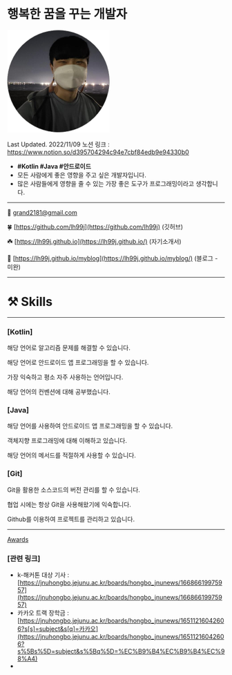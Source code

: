 # 행복한 꿈을 꾸는 개발자

![Untitled](assets/images/profileimg.jpg)

Last Updated. 2022/11/09
노션 링크 : https://www.notion.so/d395704294c94e7cbf84edb9e94330b0

- **#Kotlin #Java #안드로이드**
- 모든 사람에게 좋은 영향을 주고 싶은 개발자입니다.
- 많은 사람들에게 영향을 줄 수 있는 가장 좋은 도구가 
프로그래밍이라고 생각합니다.

---

💌 grand2181@gmail.com

🍀 [https://github.com/lh99j](https://github.com/lh99j) (깃허브)

☘️ [https://lh99j.github.io](https://lh99j.github.io/) (자기소개서)

🌱 [https://lh99j.github.io/myblog](https://lh99j.github.io/myblog/) (블로그 - 미완)

---

# ⚒️ Skills

---

### [Kotlin]

해당 언어로 알고리즘 문제를 해결할 수 있습니다.

해당 언어로 안드로이드 앱 프로그래밍을 할 수 있습니다.

가장 익숙하고 평소 자주 사용하는 언어입니다.

해당 언어의 컨벤션에 대해 공부했습니다.

### [Java]

해당 언어를 사용하여 안드로이드 앱 프로그래밍을 할 수 있습니다.

객체지향 프로그래밍에 대해 이해하고 있습니다.

해당 언어의 메서드를 적절하게 사용할 수 있습니다.

### [Git]

Git을 활용한 소스코드의 버전 관리를 할 수 있습니다.

협업 시에는 항상 Git을 사용해왔기에 익숙합니다.

Github를 이용하여 프로젝트를 관리하고 있습니다.

---

[Awards](https://www.notion.so/d9ef2ff7415a4913ba9135cd9aab9a8d)

### [관련 링크]

- k-해커톤 대상 기사 : [https://jnuhongbo.jejunu.ac.kr/boards/hongbo_jnunews/16686619975957](https://jnuhongbo.jejunu.ac.kr/boards/hongbo_jnunews/16686619975957)
- 카카오 트랙 장학금 : [https://jnuhongbo.jejunu.ac.kr/boards/hongbo_jnunews/16511216042606?s[s]=subject&s[q]=카카오](https://jnuhongbo.jejunu.ac.kr/boards/hongbo_jnunews/16511216042606?s%5Bs%5D=subject&s%5Bq%5D=%EC%B9%B4%EC%B9%B4%EC%98%A4)
-
